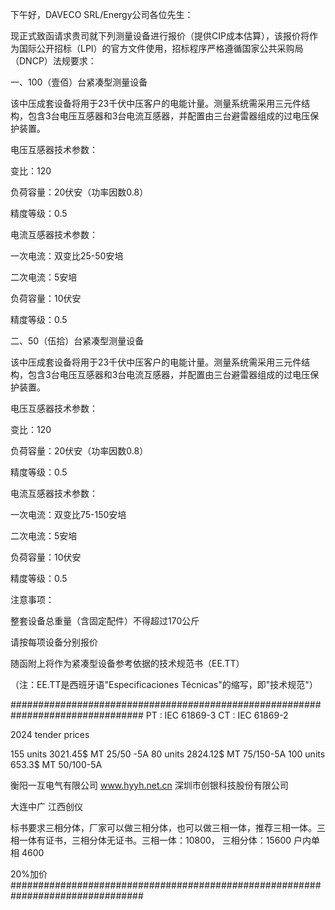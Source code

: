 下午好，DAVECO SRL/Energy公司各位先生：

现正式致函请求贵司就下列测量设备进行报价（提供CIP成本估算），该报价将作为国际公开招标（LPI）的官方文件使用，招标程序严格遵循国家公共采购局（DNCP）法规要求：

一、100（壹佰）台紧凑型测量设备

该中压成套设备将用于23千伏中压客户的电能计量。测量系统需采用三元件结构，包含3台电压互感器和3台电流互感器，并配置由三台避雷器组成的过电压保护装置。

电压互感器技术参数：

变比：120

负荷容量：20伏安（功率因数0.8）

精度等级：0.5

电流互感器技术参数：

一次电流：双变比25-50安培

二次电流：5安培

负荷容量：10伏安

精度等级：0.5

二、50（伍拾）台紧凑型测量设备

该中压成套设备将用于23千伏中压客户的电能计量。测量系统需采用三元件结构，包含3台电压互感器和3台电流互感器，并配置由三台避雷器组成的过电压保护装置。

电压互感器技术参数：

变比：120

负荷容量：20伏安（功率因数0.8）

精度等级：0.5

电流互感器技术参数：

一次电流：双变比75-150安培

二次电流：5安培

负荷容量：10伏安

精度等级：0.5

注意事项：

整套设备总重量（含固定配件）不得超过170公斤

请按每项设备分别报价

随函附上将作为紧凑型设备参考依据的技术规范书（EE.TT）

（注：EE.TT是西班牙语"Especificaciones Técnicas"的缩写，即"技术规范"）

################################################################################
PT : IEC 61869-3
CT : IEC 61869-2


2024 tender prices

155 units      3021.45$     MT 25/50 -5A
80  units      2824.12$     MT 75/150-5A
100 units      653.3$       MT 50/100-5A

衡阳一互电气有限公司
www.hyyh.net.cn
深圳市创银科技股份有限公司

大连中广
江西创仪

标书要求三相分体，厂家可以做三相分体，也可以做三相一体，推荐三相一体。三相一体有证书，三相分体无证书。三相一体：10800， 三相分体：15600
户内单相 4600 

20%加价
################################################################################


